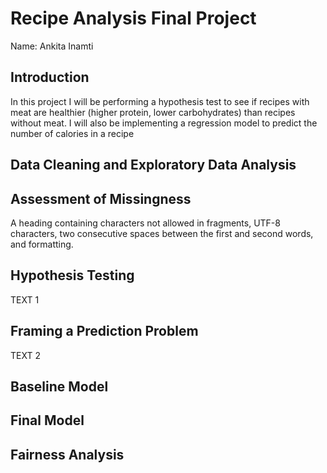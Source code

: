 # Recipe Analysis Final Project
Name: Ankita Inamti 

## Introduction
In this project I will be performing a hypothesis test to see if recipes with meat are healthier (higher protein, lower carbohydrates) than recipes without meat. I will also be implementing a regression model to predict the number of calories in a recipe

## Data Cleaning and Exploratory Data Analysis

## Assessment of Missingness
A heading containing characters not allowed in fragments, UTF-8 characters, two consecutive spaces between the first and second words, and formatting.

## Hypothesis Testing

TEXT 1

## Framing a Prediction Problem

TEXT 2

## Baseline Model

## Final Model

## Fairness Analysis



